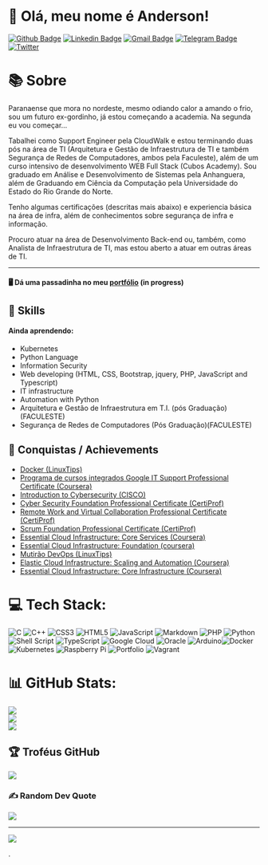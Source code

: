 # 🖖 Olá, meu nome é Anderson! 

[![Github Badge](https://img.shields.io/badge/-Github-000?style=flat-square&logo=Github&logoColor=white&link=https://github.com/acgoularthub)](https://github.com/acgoularthub)
[![Linkedin Badge](https://img.shields.io/badge/-LinkedIn-blue?style=flat-square&logo=Linkedin&logoColor=white&link=https://www.linkedin.com/in/acgoulart/)](https://www.linkedin.com/in/acgoulart/)
[![Gmail Badge](https://img.shields.io/badge/-Gmail-c14438?style=flat-square&logo=Gmail&logoColor=white&link=mailto:acgoulartmail@gmail.com)](mailto:acgoulartmail@gmail.com)
[![Telegram Badge](https://img.shields.io/badge/-Telegram-1ca0f1?style=flat-square&labelColor=1ca0f1&logo=telegram&logoColor=white&link=https://t.me/acgoulart/)](https://t.me/acgoulart/)
[![Twitter](https://img.shields.io/badge/Twitter-%231DA1F2.svg?logo=Twitter&logoColor=white)](https://twitter.com/acgoulart) 


# 📚 Sobre
Paranaense que mora no nordeste, mesmo odiando calor a amando o frio, sou um futuro ex-gordinho, já estou começando a academia. Na segunda eu vou começar...

Tabalhei como Support Engineer pela CloudWalk e estou terminando duas pós na área de TI (Arquitetura e Gestão de Infraestrutura de TI e também Segurança de Redes de Computadores, ambos pela Faculeste), além de um curso intensivo de desenvolvimento WEB Full Stack (Cubos Academy). Sou graduado em Análise e Desenvolvimento de Sistemas pela Anhanguera, além de Graduando em Ciência da Computação pela Universidade do Estado do Rio Grande do Norte. 

Tenho algumas certificações (descritas mais abaixo) e experiencia básica na área de infra, além de conhecimentos sobre segurança de infra e informação.


Procuro atuar na área de Desenvolvimento Back-end ou, também, como Analista de Infraestrutura de TI, mas estou aberto a atuar em outras áreas de TI.

---

#### 🖥️ Dá uma passadinha no meu [portfólio](https://acgoularthub.github.io/anderson/) (in progress)

## 💪 Skills

#### Ainda aprendendo:
* Kubernetes 
* Python Language
* Information Security
* Web developing (HTML, CSS, Bootstrap, jquery, PHP, JavaScript and Typescript)
* IT infrastructure
* Automation with Python
* Arquitetura e Gestão de Infraestrutura em T.I. (pós Graduação)(FACULESTE)
* Segurança de Redes de Computadores (Pós Graduação)(FACULESTE)

## 🥇 Conquistas / Achievements

* [Docker (LinuxTips)](https://www.credential.net/6bc44149-ddf5-471b-bd54-818d7def4ff2#gs.70l4le)
* [Programa de cursos integrados Google IT Support Professional Certificate (Coursera)](https://www.coursera.org/account/accomplishments/specialization/VF96B958JFF8)
* [Introduction to Cybersecurity (CISCO)](https://www.credly.com/badges/76008cb4-7f6a-4b6c-93f7-a5b0b4b409ce?source=linked_in_profile)
* [Cyber Security Foundation Professional Certificate (CertiProf)](https://www.credly.com/badges/535e316e-2f17-4138-b9c1-b352f9aa96be?source=linked_in_profile)
* [Remote Work and Virtual Collaboration Professional Certificate (CertiProf)](https://www.credly.com/badges/250931a8-a79c-4c53-aea6-a03db87ac9e6?source=linked_in_profile)
* [Scrum Foundation Professional Certificate (CertiProf)](https://www.credly.com/badges/92e921b7-90e6-46cf-ab14-3c4f1e357b18?source=linked_in_profile)
* [Essential Cloud Infrastructure: Core Services (Coursera)](https://www.coursera.org/account/accomplishments/certificate/BFKDMJ48HTJG)
* [Essential Cloud Infrastructure: Foundation (coursera)](https://www.coursera.org/account/accomplishments/certificate/W2ULEVRKT6UK)
* [Mutirão DevOps (LinuxTips)](https://www.credential.net/f16d277c-3e8b-4821-b414-6fcba9cf89f5#gs.jxgypq)
* [Elastic Cloud Infrastructure: Scaling and Automation (Coursera)](https://www.coursera.org/account/accomplishments/certificate/GN9ZFJYVAXCE)
* [Essential Cloud Infrastructure: Core Infrastructure (Coursera)](https://www.coursera.org/account/accomplishments/certificate/YYDT5HM66Q3Y)


# 💻 Tech Stack:
![C](https://img.shields.io/badge/c-%2300599C.svg?style=for-the-badge&logo=c&logoColor=white) ![C++](https://img.shields.io/badge/c++-%2300599C.svg?style=for-the-badge&logo=c%2B%2B&logoColor=white) ![CSS3](https://img.shields.io/badge/css3-%231572B6.svg?style=for-the-badge&logo=css3&logoColor=white) ![HTML5](https://img.shields.io/badge/html5-%23E34F26.svg?style=for-the-badge&logo=html5&logoColor=white) ![JavaScript](https://img.shields.io/badge/javascript-%23323330.svg?style=for-the-badge&logo=javascript&logoColor=%23F7DF1E) ![Markdown](https://img.shields.io/badge/markdown-%23000000.svg?style=for-the-badge&logo=markdown&logoColor=white) ![PHP](https://img.shields.io/badge/php-%23777BB4.svg?style=for-the-badge&logo=php&logoColor=white) ![Python](https://img.shields.io/badge/python-3670A0?style=for-the-badge&logo=python&logoColor=ffdd54) ![Shell Script](https://img.shields.io/badge/shell_script-%23121011.svg?style=for-the-badge&logo=gnu-bash&logoColor=white) ![TypeScript](https://img.shields.io/badge/typescript-%23007ACC.svg?style=for-the-badge&logo=typescript&logoColor=white) ![Google Cloud](https://img.shields.io/badge/Google%20Cloud-%234285F4.svg?style=for-the-badge&logo=google-cloud&logoColor=white) ![Oracle](https://img.shields.io/badge/Oracle-F80000?style=for-the-badge&logo=oracle&logoColor=white) ![Arduino](https://img.shields.io/badge/-Arduino-00979D?style=for-the-badge&logo=Arduino&logoColor=white)![Docker](https://img.shields.io/badge/docker-%230db7ed.svg?style=for-the-badge&logo=docker&logoColor=white) ![Kubernetes](https://img.shields.io/badge/kubernetes-%23326ce5.svg?style=for-the-badge&logo=kubernetes&logoColor=white) ![Raspberry Pi](https://img.shields.io/badge/-RaspberryPi-C51A4A?style=for-the-badge&logo=Raspberry-Pi)  ![Portfolio](https://img.shields.io/badge/Portfolio-%23000000.svg?style=for-the-badge&logo=firefox&logoColor=#FF7139) ![Vagrant](https://img.shields.io/badge/vagrant-%231563FF.svg?style=for-the-badge&logo=vagrant&logoColor=white)

# 📊 GitHub Stats:
![](https://github-readme-stats.vercel.app/api?username=acgoularthub&theme=dark&hide_border=false&include_all_commits=true&count_private=true)<br/>
![](https://github-readme-streak-stats.herokuapp.com/?user=acgoularthub&theme=dark&hide_border=false)<br/>
![](https://github-readme-stats.vercel.app/api/top-langs/?username=acgoularthub&theme=dark&hide_border=false&include_all_commits=true&count_private=true&layout=compact)

## 🏆 Troféus GitHub
![](https://github-profile-trophy.vercel.app/?username=acgoularthub&theme=radical&no-frame=false&no-bg=true&margin-w=4)

### ✍️ Random Dev Quote
![](https://quotes-github-readme.vercel.app/api?type=horizontal&theme=radical)


---

[![](https://visitcount.itsvg.in/api?id=acgoularthub&icon=0&color=0)](https://visitcount.itsvg.in)

.
